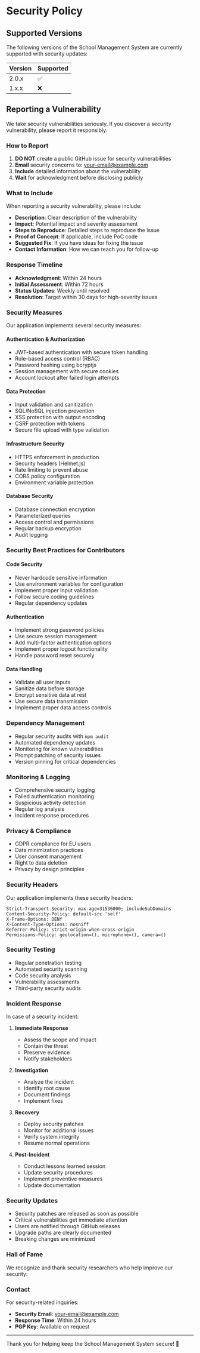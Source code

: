 # Security Policy

## Supported Versions

The following versions of the School Management System are currently supported with security updates:

| Version | Supported          |
| ------- | ------------------ |
| 2.0.x   | :white_check_mark: |
| 1.x.x   | :x:                |

## Reporting a Vulnerability

We take security vulnerabilities seriously. If you discover a security vulnerability, please report it responsibly.

### How to Report

1. **DO NOT** create a public GitHub issue for security vulnerabilities
2. **Email** security concerns to: [your-email@example.com](mailto:your-email@example.com)
3. **Include** detailed information about the vulnerability
4. **Wait** for acknowledgment before disclosing publicly

### What to Include

When reporting a security vulnerability, please include:

- **Description**: Clear description of the vulnerability
- **Impact**: Potential impact and severity assessment
- **Steps to Reproduce**: Detailed steps to reproduce the issue
- **Proof of Concept**: If applicable, include PoC code
- **Suggested Fix**: If you have ideas for fixing the issue
- **Contact Information**: How we can reach you for follow-up

### Response Timeline

- **Acknowledgment**: Within 24 hours
- **Initial Assessment**: Within 72 hours
- **Status Updates**: Weekly until resolved
- **Resolution**: Target within 30 days for high-severity issues

### Security Measures

Our application implements several security measures:

#### Authentication & Authorization
- JWT-based authentication with secure token handling
- Role-based access control (RBAC)
- Password hashing using bcryptjs
- Session management with secure cookies
- Account lockout after failed login attempts

#### Data Protection
- Input validation and sanitization
- SQL/NoSQL injection prevention
- XSS protection with output encoding
- CSRF protection with tokens
- Secure file upload with type validation

#### Infrastructure Security
- HTTPS enforcement in production
- Security headers (Helmet.js)
- Rate limiting to prevent abuse
- CORS policy configuration
- Environment variable protection

#### Database Security
- Database connection encryption
- Parameterized queries
- Access control and permissions
- Regular backup encryption
- Audit logging

### Security Best Practices for Contributors

#### Code Security
- Never hardcode sensitive information
- Use environment variables for configuration
- Implement proper input validation
- Follow secure coding guidelines
- Regular dependency updates

#### Authentication
- Implement strong password policies
- Use secure session management
- Add multi-factor authentication options
- Implement proper logout functionality
- Handle password reset securely

#### Data Handling
- Validate all user inputs
- Sanitize data before storage
- Encrypt sensitive data at rest
- Use secure data transmission
- Implement proper data access controls

### Dependency Management

- Regular security audits with `npm audit`
- Automated dependency updates
- Monitoring for known vulnerabilities
- Prompt patching of security issues
- Version pinning for critical dependencies

### Monitoring & Logging

- Comprehensive security logging
- Failed authentication monitoring
- Suspicious activity detection
- Regular log analysis
- Incident response procedures

### Privacy & Compliance

- GDPR compliance for EU users
- Data minimization practices
- User consent management
- Right to data deletion
- Privacy by design principles

### Security Headers

Our application implements these security headers:

```http
Strict-Transport-Security: max-age=31536000; includeSubDomains
Content-Security-Policy: default-src 'self'
X-Frame-Options: DENY
X-Content-Type-Options: nosniff
Referrer-Policy: strict-origin-when-cross-origin
Permissions-Policy: geolocation=(), microphone=(), camera=()
```

### Security Testing

- Regular penetration testing
- Automated security scanning
- Code security analysis
- Vulnerability assessments
- Third-party security audits

### Incident Response

In case of a security incident:

1. **Immediate Response**
   - Assess the scope and impact
   - Contain the threat
   - Preserve evidence
   - Notify stakeholders

2. **Investigation**
   - Analyze the incident
   - Identify root cause
   - Document findings
   - Implement fixes

3. **Recovery**
   - Deploy security patches
   - Monitor for additional issues
   - Verify system integrity
   - Resume normal operations

4. **Post-Incident**
   - Conduct lessons learned session
   - Update security procedures
   - Implement preventive measures
   - Update documentation

### Security Updates

- Security patches are released as soon as possible
- Critical vulnerabilities get immediate attention
- Users are notified through GitHub releases
- Upgrade paths are clearly documented
- Breaking changes are minimized

### Hall of Fame

We recognize and thank security researchers who help improve our security:

<!-- Security researchers will be listed here -->

### Contact

For security-related inquiries:
- **Security Email**: [your-email@example.com](mailto:your-email@example.com)
- **Response Time**: Within 24 hours
- **PGP Key**: Available on request

---

Thank you for helping keep the School Management System secure! 🔐